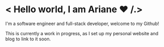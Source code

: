 # < Hello world, I am **Ariane** ❤️ /.> 

I'm a software engineer and full-stack developer, welcome to my Github!

This is currently a work in progress, as I set up my personal website and blog to link to it soon.


<!--
**ariane-codes/ariane-codes** is a ✨ _special_ ✨ repository because its `README.md` (this file) appears on your GitHub profile.

Here are some ideas to get you started:

- 🔭 I’m currently working on ...
- 🌱 I’m currently learning ...
- 👯 I’m looking to collaborate on ...
- 🤔 I’m looking for help with ...
- 💬 Ask me about ...
- 📫 How to reach me: ...
- 😄 Pronouns: ...
- ⚡ Fun fact: ...
-->
